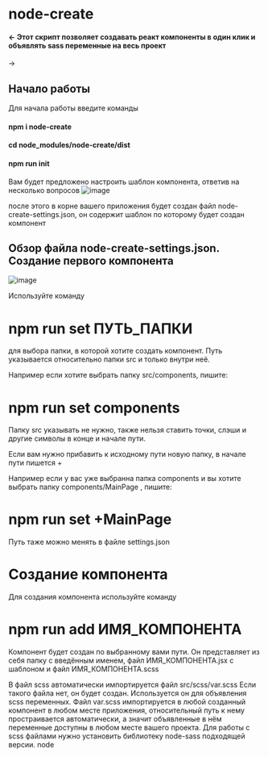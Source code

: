 # node-create

#### <- Этот скрипт позволяет создавать реакт компоненты в один клик и объявлять sass переменные на весь проект
->
## Начало работы

Для начала работы введите команды

#### npm i node-create
#### cd node_modules/node-create/dist
#### npm run init
 
Вам будет предложено настроить шаблон компонента, ответив на несколько вопросов
![image](https://user-images.githubusercontent.com/95171553/222174838-cf303611-f4b0-43d4-8c0f-7bcb0c8cfb1d.png)

после этого в корне вашего приложения будет создан файл node-create-settings.json, он содержит шаблон по которому будет создан компонент

## Обзор файла node-create-settings.json. Создание первого компонента

![image]()

Используйте команду 

# npm run set ПУТЬ_ПАПКИ 

для выбора папки, в которой хотите создать компонент. Путь указывается относительно папки src и только внутри неё.

Например если хотите выбрать папку src/components, пишите: 

# npm run set components

Папку src указывать не нужно, также нельзя ставить точки, слэши и другие символы в конце и начале пути.

Если вам нужно прибавить к исходному пути новую папку, в начале пути пишется +

Например если у вас уже выбранна папка components и вы хотите выбрать папку components/MainPage , пишите:

# npm run set +MainPage

Путь таже можно менять в файле settings.json

# Создание компонента

Для создания компонента используйте команду 

# npm run add ИМЯ_КОМПОНЕНТА

Компонент будет создан по выбранному вами пути.
Он представляет из себя папку с введённым именем, файл ИМЯ_КОМПОНЕНТА.jsx с шаблоном и файл ИМЯ_КОМПОНЕНТА.scss 

В файл scss автоматически импортируется файл src/scss/var.scss
Если такого файла нет, он будет создан. Используется он для объявления scss переменных. Файл var.scss импортируется в любой созданный компонент в любом месте приложения, относительный путь к нему простраивается автоматически, а значит объявленные в нём переменные доступны в любом месте вашего проекта.
Для работы с scss файлами нужно установить библиотеку node-sass подходящей версии.
<stack>node</stack>
